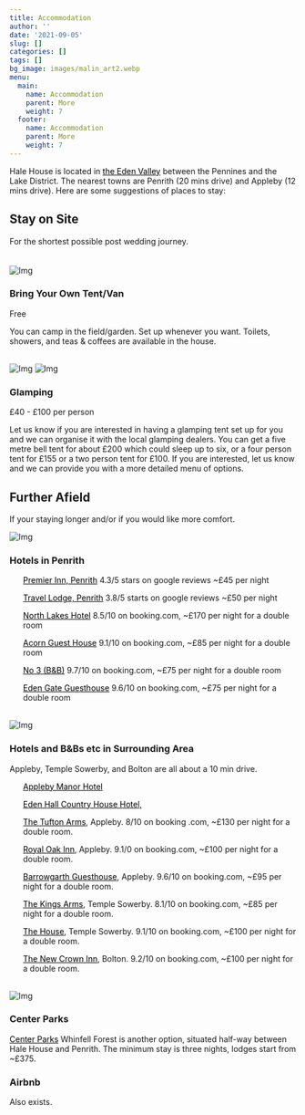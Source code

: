 ```yaml
---
title: Accommodation
author: ''
date: '2021-09-05'
slug: []
categories: []
tags: []
bg_image: images/malin_art2.webp
menu:
  main:
    name: Accommodation
    parent: More
    weight: 7
  footer:
    name: Accommodation
    parent: More
    weight: 7
---
```

<head>
<style>
a:link {
  color: black;
  background-color: transparent;
  text-decoration: underline;
}
a:visited {
  color: pink;
  background-color: transparent;
  text-decoration: none;
}
a:hover {
  color: red;
  background-color: transparent;
  text-decoration: underline;
}
a:active {
  color: yellow;
  background-color: transparent;
  text-decoration: underline;
}
</style>
</head>
<body>

<div class="container">
      <div class="block">
        <p>Hale House is located in <a href="http://www.visiteden.co.uk/explore-eden/the-eden-valley">the Eden Valley</a> between the Pennines and the Lake District. The nearest towns are Penrith (20 mins drive) and Appleby (12 mins drive). Here are some suggestions of places to stay:</p>
        <h2 class="mt-40">Stay on Site</h2>
        For the shortest possible post wedding journey.
  </div>
</div>
<br>
<br>
<div class="container">
    <div class="row">
    <div class="col-md-5 col-sm-12">
      <div class="block">
        <img src="/images/tent.jpg" class="img-responsive" alt="Img">
        <br>
      </div>
    </div>
    <div class="col-md-6 col-sm-12">
      <div class="block">
        <h3 class="mt-10">Bring Your Own Tent/Van </h3>
        <p>Free</p>
        <p>You can camp in the field/garden. Set up whenever you want. Toilets, showers, and teas & coffees are available in the house.</p>
      </div>
     </div>
  </div>
</div>
<br>
<div class="container">
<div class="row">
  <div class="col-md-5 col-sm-12">
    <div class="block">
      <img src="/images/glamping1.jpg" class="img-responsive" alt="Img">
      <img src="/images/glamping2.jpg" class="img-responsive" alt="Img">
      <br>
    </div>
  </div>
  <div class="col-md-7 col-sm-12">
    <div class="block">
      <h3 class="mt-10">Glamping</h3>
        <p>£40 - £100 per person </p>
        <p>Let us know if you are interested in having a glamping tent set up for you and we can organise it with the local glamping dealers. You can get a five metre bell tent for about £200 which could sleep up to six, or a four person tent for £155 or a two person tent for £100. If you are interested, let us know and we can provide you with a more detailed menu of options.</p>
    </div>
  </div>
</div>
</div>

<div class="container">
  <h2 class="mt-40">Further Afield</h2>
  <p> If your staying longer and/or if you would like more comfort. </p>
  <div class="row">
    <div class="col-md-5 col-sm-12">
      <div class="block">
        <img src="/images/lakes3.png" class="img-responsive" alt="Img">
        <br>
      </div>
    </div>
    <div class="col-md-6 col-sm-12">
      <div class="block">
        <h3 class="mt-10">Hotels in Penrith</h3>
        <ul>
          <p><a href="https://www.premierinn.com/gb/en/hotels/england/cumbria/penrith/penrith.html?cid=GLBC_PENNEW">Premier Inn, Penrith</a> 4.3/5 stars on google reviews ~£45 per night</p> 
          <p><a href="https://www.travelodge.co.uk/hotels/218/penrith-hotel?utm_source=google&utm_medium=GHA_Organic&utm_campaign=GHA_Penrith&WT.tsrc=GHA_Organic">Travel Lodge, Penrith</a> 3.8/5 starts on google reviews ~£50 per night</p>
          <p><a href="https://www.northlakeshotel.co.uk/">North Lakes Hotel</a> 8.5/10 on booking.com, ~£170 per night for a double room</p>
          <p><a href="https://www.booking.com/hotel/gb/acorn-guest-house-penrith.de.html?aid=2167732&label=97df25c60f1311ec83aaadcbda48b2b7&sid=5c08d24f54b73d1dcf175ecccce2bc71&atlas_src=sr_iw_btn&checkin=2022-08-05&checkout=2022-08-07&dest_id=-2600329&dest_type=city&dist=0&group_adults=2&group_children=0&highlighted_blocks=100787003_88649880_4_1_0&no_rooms=1&sb_price_type=total&type=total&ucfs=1&req_children=0&req_adults=2&hp_refreshed_with_new_dates=1">Acorn Guest House</a> 9.1/10 on booking.com, ~£85 per night for a double room</p>
         <p><a href="https://www.booking.com/hotel/gb/no-3-penrith.de.html?aid=2167732;label=97df25c60f1311ec83aaadcbda48b2b7;sid=2843ed21938d16f734f36a15c5d19f01;all_sr_blocks=329631702_192583720_2_1_0;checkin=2022-08-05;checkout=2022-08-07;dest_id=-2605225;dest_type=city;dist=0;group_adults=2;group_children=0;hapos=9;highlighted_blocks=329631702_192583720_2_1_0;hpos=9;no_rooms=1;room1=A%2CA;sb_price_type=total;sr_order=popularity;sr_pri_blocks=329631702_192583720_2_1_0__16000;srepoch=1632083007;srpvid=83d38f5f9089013e;type=total;ucfs=1&#hotelTmpl">No 3 (B&B)</a> 9.7/10 on booking.com, ~£75 per night for a double room</p>
         <p><a href="https://www.booking.com/hotel/gb/edengate-guest-house.de.html?aid=2167732;label=97df25c60f1311ec83aaadcbda48b2b7;sid=2843ed21938d16f734f36a15c5d19f01;all_sr_blocks=65164303_326664917_0_1_0;checkin=2022-08-05;checkout=2022-08-07;dest_id=-2605225;dest_type=city;dist=0;group_adults=2;group_children=0;hapos=11;highlighted_blocks=65164303_326664917_0_1_0;hpos=11;no_rooms=1;room1=A%2CA;sb_price_type=total;sr_order=popularity;sr_pri_blocks=65164303_326664917_0_1_0__16400;srepoch=1632083007;srpvid=83d38f5f9089013e;type=total;ucfs=1&#hotelTmpl">Eden Gate Guesthouse</a> 9.6/10 on booking.com, ~£75 per night for a double room</p>
        </ul>
      </div>
    </div>
  </div>
  <br>
  <div class="row">
    <div class="col-md-5 col-sm-12">
      <div class="block">
        <img src="/images/lakes2.png" class="img-responsive" alt="Img">
        <br>
      </div>
    </div>
    <div class="col-md-6 col-sm-12">
      <div class="block">
        <h3 class="mt-10">Hotels and B&Bs etc in Surrounding Area</h3>
        <p>Appleby, Temple Sowerby, and Bolton are all about a 10 min drive. </p>
        <ul>
          <p><a href="http://www.applebymanor.co.uk/">Appleby Manor Hotel</a></p>
          <p><a href="http://www.edenhallhotel.co.uk/">Eden Hall Country House Hotel, </a></p>
          <p><a href="http://www.tuftonarmshotel.co.uk/">The Tufton Arms</a>, Appleby. 8/10 on booking .com, ~£130 per night for a double room.</p>
          <p><a href="http://www.royaloakappleby.co.uk/">Royal Oak Inn</a>, Appleby. 9.1/0 on booking.com, ~£100 per night for a double room.</p>
          <p><a href="https://www.barrowgarth.com/">Barrowgarth Guesthouse</a>, Appleby. 9.6/10 on booking.com, ~£95 per night for a double room.</p>
          <p><a href="http://www.kingsarmstemplesowerby.co.uk">The Kings Arms</a>, Temple Sowerby. 8.1/10 on booking.com, ~£85 per night for a double room.</p>
          <p><a href="https://www.templesowerby.com/">The House</a>, Temple Sowerby. 9.1/10 on booking.com, ~£100 per night for a double room.</p>
          <p><a href="https://www.newcrowninn.co.uk/">The New Crown Inn</a>, Bolton. 9.2/10 on booking.com, ~£100 per night for a double room.</p>
        </ul>
        </div>
     </div>
  </div>
  <br>
  <div class="row">
        <div class="col-md-5 col-sm-12">
          <div class="block">
            <img src="/images/lakes1.png" class="img-responsive" alt="Img">
            <br>
          </div>
        </div>
        <div class="col-md-6 col-sm-12">
          <div class="block">
            <h3 class="mt-10">Center Parks</h3>
            <p><a href="https://www.centerparcs.co.uk/discover-center-parcs/holiday-locations/whinfell-forest.html">Center Parks</a> Whinfell Forest is another option, situated half-way between Hale House and Penrith. The minimum stay is three nights, lodges start from ~£375. </p>
            <h3 class="mt-40">Airbnb</h3>
            <p>Also exists.</p>
          </div>
        </div>
      </div>
</div>
</body>


